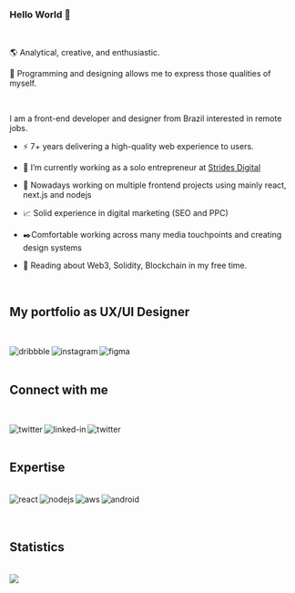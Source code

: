 ### Hello World 👋

<br>

🌎 Analytical, creative, and enthusiastic.

🚀 Programming and designing allows me to express those qualities of myself.

<br>

I am a front-end developer and designer from Brazil interested in remote jobs.

- ⚡ 7+ years delivering a high-quality web experience to users.
- 🔭 I’m currently working as a solo entrepreneur at [Strides Digital](https://strides.digital)
- 🚀 Nowadays working on multiple frontend projects using mainly react, next.js and nodejs
- 📈 Solid experience in digital marketing (SEO and PPC)
- ✒️Comfortable working across many media touchpoints and creating design systems
- 🌱 Reading about Web3, Solidity, Blockchain in my free time.

  <br>

## My portfolio as UX/UI Designer

<br>

[<img align="left" alt="dribbble" src="https://img.shields.io/badge/Dribbble-EA4C89?style=for-the-badge&logo=dribbble&logoColor=white" />](https://dribbble.com/doughenrique)
[<img align="left" alt="instagram" src="https://img.shields.io/badge/Instagram-E4405F?style=for-the-badge&logo=instagram&logoColor=white" />](https://www.instagram.com/strides.digital/)
[<img align="left" alt="figma" src="https://img.shields.io/badge/Figma-020025?style=for-the-badge&logo=figma&logoColor=white" />](https://www.figma.com/@doughenrique)

<br>
<br>

## Connect with me

<br>

[<img align="left" alt="twitter" src="https://img.shields.io/badge/Gmail-D14836?style=for-the-badge&logo=gmail&logoColor=white" />](mailto:douglas.henrique@strides.digital)
[<img align="left" alt="linked-in" src="https://img.shields.io/badge/linkedin-%230077B5.svg?&style=for-the-badge&logo=linkedin&logoColor=white" />](https://www.linkedin.com/in/doughenrique/)
[<img align="left" alt="twitter" src="https://img.shields.io/badge/twitter-%231DA1F2.svg?&style=for-the-badge&logo=twitter&logoColor=white" />](https://twitter.com/doughenrique93)

<br>
<br>



## Expertise

<br>

<img align="left" alt="react" src="https://img.shields.io/badge/React-20232A?style=for-the-badge&logo=react&logoColor=61DAFB" />
<img align="left" alt="nodejs" src="https://img.shields.io/badge/next.js-000000?style=for-the-badge&logo=nextdotjs&logoColor=white" />
<img align="left" alt="aws" src="https://img.shields.io/badge/GraphQl-E10098?style=for-the-badge&logo=graphql&logoColor=white" />

<img align="left" alt="android" src="https://img.shields.io/badge/Chakra--UI-319795?style=for-the-badge&logo=chakra-ui&logoColor=white" />

<br>
<br>
<br>

## Statistics

<br>

<img src="https://github-readme-stats.vercel.app/api?username=stridesdigital&theme=dark">

<!--
Here are some ideas to get you started:

- 🔭 I’m currently working on ...
- 🌱 I’m currently learning ...
- 👯 I’m looking to collaborate on ...
- 🤔 I’m looking for help with ...
- 💬 Ask me about ...
- 📫 How to reach me: ...
- 😄 Pronouns: ...
- ⚡ Fun fact: ... -->
